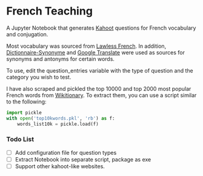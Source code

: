 # French Teaching

A Jupyter Notebook that generates [Kahoot](kahoot.com) questions for French vocabulary and conjugation.

Most vocabulary was sourced from [Lawless French](lawlessfrench.com). 
In addition, [Dictionnaire-Synonyme](dictionanaire-synonyme.com) and
[Google Translate](translate.google.com) were used as sources for synonyms and antonyms for certain words. 

To use, edit the question_entries variable with the type of question and the category you wish to test.

I have also scraped and pickled the top 10000 and top 2000 most popular French words from 
[Wikitionary](https://en.wiktionary.org/wiki/Wiktionary:French_frequency_lists/1-2000). To extract them, you can use 
a script similar to the following:
```python
import pickle
with open('top10kwords.pkl', 'rb') as f:
    words_list10k = pickle.load(f)
```

### Todo List
- [ ] Add configuration file for question types
- [ ] Extract Notebook into separate script, package as exe
- [ ] Support other kahoot-like websites. 